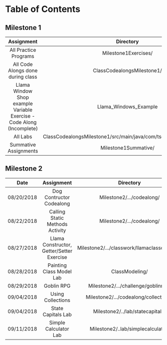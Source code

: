 # Table of Contents

## Milestone 1
| Assignment | Directory |
|:----------:|:---------:|
| All Practice Programs | Milestone1Exercises/ |
| All Code Alongs done during class | ClassCodealongsMilestone1/ |
| Llama Window Shop example Variable Exercise - Code Along (Incomplete) | Llama_Windows_Example |
| All Labs | ClassCodealongsMilestone1/src/main/java/com/tsguild/milestone1/labs |
| Summative Assignments | Milestone1Summative/ |


## Milestone 2
| Date | Assignment | Directory |
|:----:|:----------:|:---------:|
| 08/20/2018 | Dog Contructor Codealong | Milestone2/.../codealong/ |
| 08/22/2018 | Calling Static Methods Activity | Milestone2/.../codealong/ |
| 08/27/2018 | Llama Constructor, Getter/Setter Exercise | Milestone2/.../classwork/llamaclassdiagram/ |
| 08/28/2018 | Painting Class Model Lab | ClassModeling/ |
| 08/29/2018 | Goblin RPG | Milestone2/.../challenge/goblinrpg/ |
| 09/04/2018 | Using Collections | Milestone2/.../codealong/collections/ |
| 09/04/2018 | State Capitals Lab | Milestone2/../lab/statecapitals/ |
| 09/11/2018 | Simple Calculator Lab | Milestone2/..lab/simplecalculator/ |
